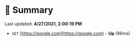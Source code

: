 # 📖 Summary
Last updated: **4/27/2021, 2:00:19 PM**

- `GET` [https://google.com](https://google.com) - **Up** (96ms)
